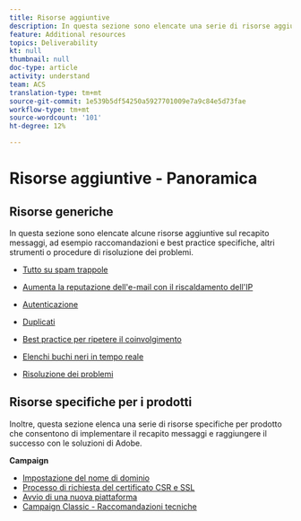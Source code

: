```yaml
---
title: Risorse aggiuntive
description: In questa sezione sono elencate una serie di risorse aggiuntive sul recapito messaggi.
feature: Additional resources
topics: Deliverability
kt: null
thumbnail: null
doc-type: article
activity: understand
team: ACS
translation-type: tm+mt
source-git-commit: 1e539b5df54250a5927701009e7a9c84e5d73fae
workflow-type: tm+mt
source-wordcount: '101'
ht-degree: 12%

---
```



# Risorse aggiuntive - Panoramica

## Risorse generiche

In questa sezione sono elencate alcune risorse aggiuntive sul recapito messaggi, ad esempio raccomandazioni e best practice specifiche, altri strumenti o procedure di risoluzione dei problemi.

* [Tutto su spam trappole](../../help/additional-resources/all-about-spam-traps.md)
* [Aumenta la reputazione dell&#39;e-mail con il riscaldamento dell&#39;IP](../../help/additional-resources/increase-reputation-with-ip-warming.md)
* [Autenticazione](../../help/additional-resources/authentication.md)
* [Duplicati](../../help/additional-resources/duplicates.md)
* [Best practice per ripetere il coinvolgimento](../../help/additional-resources/re-engagement.md)
* [Elenchi buchi neri in tempo reale](../../help/additional-resources/blocklist-databases.md)
* [Risoluzione dei problemi](../../help/additional-resources/troubleshooting.md)

   <!--
    [IP Certification](../../help/additional-resources/ip-certification.md)
    [Third-party monitoring tools](../../help/additional-resources/third-party-monitoring-tools.md)-->

## Risorse specifiche per i prodotti

Inoltre, questa sezione elenca una serie di risorse specifiche per prodotto che consentono di implementare il recapito messaggi e raggiungere il successo con le soluzioni di Adobe.

**Campaign**

* [Impostazione del nome di dominio](../../help/additional-resources/ac-domain-name-setup.md)
* [Processo di richiesta del certificato CSR e SSL](../../help/additional-resources/ac-ssl-certificate-request.md)
* [Avvio di una nuova piattaforma](../../help/additional-resources/ac-starting-new-platform.md)
* [Campaign Classic - Raccomandazioni tecniche](../../help/additional-resources/acc-technical-recommendations.md)